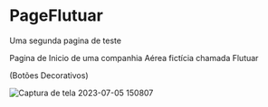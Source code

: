 # PageFlutuar
Uma segunda pagina de teste 


Pagina de Inicio de uma companhia Aérea fictícia chamada Flutuar

(Botões Decorativos)

![Captura de tela 2023-07-05 150807](https://github.com/Prattiz/PageTest2/assets/135062914/8062f279-156a-471e-8760-26680b7d9f5b)

